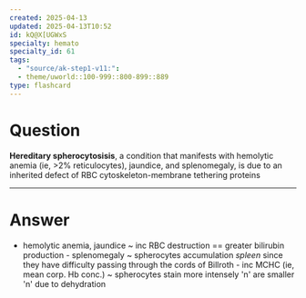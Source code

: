 ```yaml
---
created: 2025-04-13
updated: 2025-04-13T10:52
id: kQ@X[UGWxS
specialty: hemato
specialty_id: 61
tags:
  - "source/ak-step1-v11:": 
  - theme/uworld::100-999::800-899::889
type: flashcard
---
```


# Question
**Hereditary spherocytosisis**, a condition that manifests with hemolytic anemia (ie, >2% reticulocytes), jaundice, and splenomegaly, is due to an inherited defect of RBC cytoskeleton-membrane tethering proteins

---

# Answer
- hemolytic anemia, jaundice ~ inc RBC destruction == greater bilirubin production - splenomegaly ~ spherocytes accumulation *spleen* since they have difficulty passing through the cords of Billroth - inc MCHC (ie, mean corp. Hb conc.) ~ spherocytes stain more intensely 'n' are smaller 'n' due to dehydration